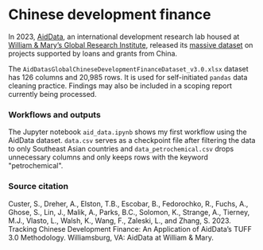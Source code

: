 # Chinese development finance 

In 2023, [AidData](https://www.aiddata.org/), an international development research lab housed at [William & Mary’s Global Research Institute](https://www.wm.edu/offices/global-research/), released its [massive dataset](https://www.aiddata.org/data/aiddatas-global-chinese-development-finance-dataset-version-3-0) on projects supported by loans and grants from China. 

The `AidDatasGlobalChineseDevelopmentFinanceDataset_v3.0.xlsx` dataset has 126 columns and 20,985 rows. It is used for self-initiated `pandas` data cleaning practice. Findings may also be included in a scoping report currently being processed.

### Workflows and outputs 

The Jupyter notebook `aid_data.ipynb` shows my first workflow using the AidData dataset. `data.csv` serves as a checkpoint file after filtering the data to only Southeast Asian countries and `data_petrochemical.csv` drops unnecessary columns and only keeps rows with the keyword "petrochemical". 

### Source citation

Custer, S., Dreher, A., Elston, T.B., Escobar, B., Fedorochko, R., Fuchs, A., Ghose, S., Lin, J., Malik, A., Parks, B.C., Solomon, K., Strange, A., Tierney, M.J., Vlasto, L., Walsh, K., Wang, F., Zaleski, L., and Zhang, S. 2023. Tracking Chinese Development Finance: An Application of AidData’s TUFF 3.0 Methodology. Williamsburg, VA: AidData at William & Mary.